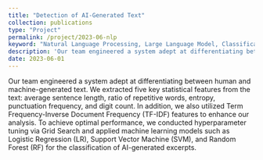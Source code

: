 ```yaml
---
title: "Detection of AI-Generated Text"
collection: publications
type: "Project"
permalink: /project/2023-06-nlp
keyword: "Natural Language Processing, Large Language Model, Classification System"
description: 'Our team engineered a system adept at differentiating between human and machine-generated text. We extracted five key statistical features from the text: average sentence length, ratio of repetitive words, entropy, punctuation frequency, and digit count. In addition, we also utilized Term Frequency-Inverse Document Frequency (TF-IDF) features to enhance our analysis. To achieve optimal performance, we conducted hyperparameter tuning via Grid Search and applied machine learning models such as Logistic Regression (LR), Support Vector Machine (SVM), and Random Forest (RF) for the classification of AI-generated excerpts.'
date: 2023-06-01
---
```


Our team engineered a system adept at differentiating between human and machine-generated text. We extracted five key statistical features from the text: average sentence length, ratio of repetitive words, entropy, punctuation frequency, and digit count. In addition, we also utilized Term Frequency-Inverse Document Frequency (TF-IDF) features to enhance our analysis. To achieve optimal performance, we conducted hyperparameter tuning via Grid Search and applied machine learning models such as Logistic Regression (LR), Support Vector Machine (SVM), and Random Forest (RF) for the classification of AI-generated excerpts.